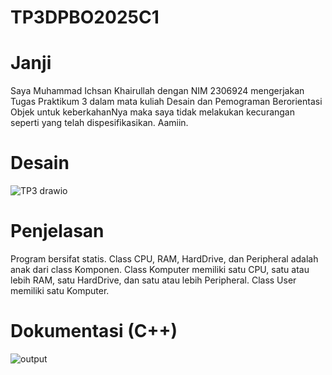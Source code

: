 # TP3DPBO2025C1

# Janji
Saya Muhammad Ichsan Khairullah dengan NIM 2306924 mengerjakan
Tugas Praktikum 3 dalam mata kuliah Desain dan Pemograman
Berorientasi Objek untuk keberkahanNya maka saya tidak melakukan
kecurangan seperti yang telah dispesifikasikan. Aamiin.

# Desain
![TP3 drawio](https://github.com/user-attachments/assets/67f4a4ce-35ac-47cc-99a8-a024ef2a6300)

# Penjelasan
Program bersifat statis. Class CPU, RAM, HardDrive, dan Peripheral adalah anak dari class Komponen. Class Komputer memiliki satu CPU, satu atau lebih RAM, satu HardDrive, dan satu atau lebih Peripheral. Class User memiliki satu Komputer.

# Dokumentasi (C++)
![output](https://github.com/user-attachments/assets/37a9a105-7588-42fd-8511-9c4a64d6f87a)
